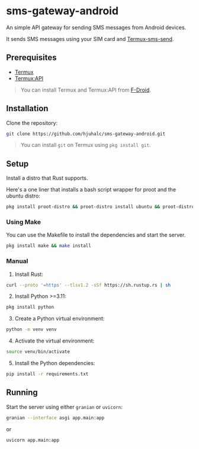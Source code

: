 # sms-gateway-android

An simple API gateway for sending SMS messages from Android devices.

It sends SMS messages using your SIM card and [Termux-sms-send](https://wiki.termux.com/wiki/Termux-sms-send).

## Prerequisites

- [Termux](https://termux.com/)
- [Termux:API](https://wiki.termux.com/wiki/Termux:API)

> You can install Termux and Termux:API from [F-Droid](https://f-droid.org/en/).

## Installation

Clone the repository:

```sh
git clone https://github.com/hjuhalc/sms-gateway-android.git
```

> You can install `git` on Termux using `pkg install git`.

## Setup

Install a distro that Rust supports.

Here's a one liner that installs a bash script wrapper for proot and the ubuntu distro: 

```sh
pkg install proot-distro && proot-distro install ubuntu && proot-distro login ubuntu
```

### Using Make

You can use the Makefile to install the dependencies and start the server.

```sh
pkg install make && make install
```

### Manual

1. Install Rust:

```sh
curl --proto '=https' --tlsv1.2 -sSf https://sh.rustup.rs | sh
```

2. Install Python >=3.11:

```sh
pkg install python
```

3. Create a Python virtual environment:

```sh
python -m venv venv
```

4. Activate the virtual environment:

```sh
source venv/bin/activate
```

5. Install the Python dependencies:

```sh
pip install -r requirements.txt
```

## Running

Start the server using either `granian` or `uvicorn`:

```sh
granian --interface asgi app.main:app
```

or

```sh
uvicorn app.main:app
```

